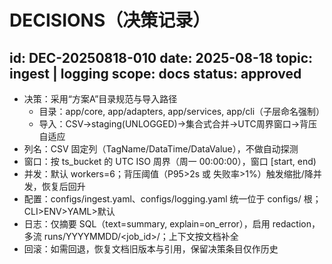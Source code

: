 # DECISIONS（决策记录）

## id: DEC-20250818-010 date: 2025-08-18 topic: ingest | logging scope: docs status: approved

- 决策：采用“方案A”目录规范与导入路径
  - 目录：app/core, app/adapters, app/services, app/cli（子层命名强制）
  - 导入：CSV→staging(UNLOGGED)→集合式合并→UTC周界窗口→背压自适应
- 列名：CSV 固定列（TagName/DataTime/DataValue），不做自动探测
- 窗口：按 ts_bucket 的 UTC ISO 周界（周一 00:00:00），窗口 \[start, end)
- 并发：默认 workers=6；背压阈值（P95>2s 或 失败率>1%）触发缩批/降并发，恢复后回升
- 配置：configs/ingest.yaml、configs/logging.yaml 统一位于 configs/ 根；CLI>ENV>YAML>默认
- 日志：仅摘要 SQL（text=summary, explain=on_error），启用 redaction，多流 runs/YYYYMMDD/\<job_id>/；上下文按文档补全
- 回滚：如需回退，恢复文档旧版本与引用，保留决策条目仅作历史
